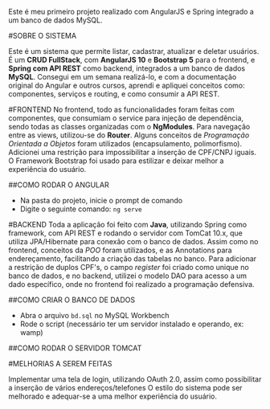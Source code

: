 Este é meu primeiro projeto realizado com AngularJS e Spring integrado a um banco de dados MySQL.


#SOBRE O SISTEMA

Este é um sistema que permite listar, cadastrar, atualizar e deletar usuários.
É um **CRUD FullStack**, com __AngularJS 10__ e __Bootstrap 5__ para o frontend, e __Spring com API REST__ como backend,
integrados a um banco de dados __MySQL__.
Consegui em um semana realizá-lo, e com a documentação original do Angular e outros cursos, aprendi e apliquei
conceitos como: componentes, serviços e routing, e como consumir a API REST. 

#FRONTEND
No frontend, todo as funcionalidades foram feitas com componentes, que consumiam o service
para injeção de dependência, sendo todas as classes organizadas com o __NgModules__. Para navegação entre as views, utilizou-se 
do **Router**. Alguns conceitos de *Programação Orientada a Objetos* foram utilizados (encapsulamento, polimorfismo). Adicionei 
uma restrição para impossibilitar a inserção de CPF/CNPJ iguais. O Framework Bootstrap foi usado para estilizar e deixar melhor
a experiência do usuário.

##COMO RODAR O ANGULAR
  - Na pasta do projeto, inicie o prompt de comando
  - Digite o seguinte comando: `ng serve`

#BACKEND
Toda a aplicação foi feito com **Java**, utilizando Spring como framework, com API REST e rodando o servidor com TomCat 10.x, 
que utiliza JPA/Hibernate para conexão com o banco de dados. Assim como no frontend, conceitos da *POO* foram utilizados, e as
Annotations para endereçamento, facilitando a criação das tabelas no banco. Para adicionar a restrição de duplos CPF's, o campo
*register* foi criado como unique no banco de dados, e no backend, utilizei o modelo DAO para acesso a um dado específico, onde
no frontend foi realizado a programação defensiva.

##COMO CRIAR O BANCO DE DADOS
  - Abra o arquivo `bd.sql` no MySQL Workbench
  - Rode o script (necessário ter um servidor instalado e operando, ex: wamp)
  
##COMO RODAR O SERVIDOR TOMCAT
       
       
#MELHORIAS A SEREM FEITAS

Implementar uma tela de login, utilizando OAuth 2.0, assim como possibilitar a inserção de vários endereços/telefones
O estilo do sistema pode ser melhorado e adequar-se a uma melhor experiência do usuário.
